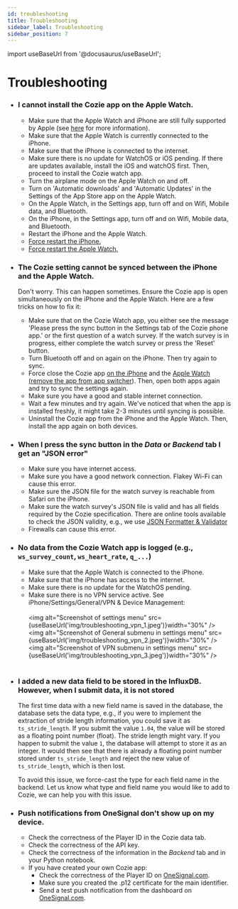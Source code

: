 ```yaml
---
id: troubleshooting
title: Troubleshooting
sidebar_label: Troubleshooting
sidebar_position: 7
---
```


import useBaseUrl from '@docusaurus/useBaseUrl';


# Troubleshooting

* ### I cannot install the Cozie app on the Apple Watch.
  * Make sure that the Apple Watch and iPhone are still fully supported by Apple (see [here](https://cozie-apple.app/docs/overview/faq/#what-is-the-minimal-requirement-for-the-apple-watch-and-iphone-to-run-cozie) for more information).
  * Make sure that the Apple Watch is currently connected to the iPhone.
  * Make sure that the iPhone is connected to the internet.
  * Make sure there is no update for WatchOS or iOS pending. If there are updates available, install the iOS and watchOS first. Then, proceed to install the Cozie watch app.
  * Turn the airplane mode on the Apple Watch on and off.
  * Turn on 'Automatic downloads' and 'Automatic Updates' in the Settings of the App Store app on the Apple Watch.
  * On the Apple Watch, in the Settings app, turn off and on Wifi, Mobile data, and Bluetooth.
  * On the iPhone, in the Settings app, turn off and on Wifi, Mobile data, and Bluetooth.
  * Restart the iPhone and the Apple Watch.
  * [Force restart the iPhone.](https://support.apple.com/en-sg/guide/iphone/iph8903c3ee6/ios#:~:text=If%20iPhone%20isn't%20responding,and%20hold%20the%20side%20button.)
  * [Force restart the Apple Watch.](https://support.apple.com/en-sg/guide/watch/apd521a8a902/watchos)


* ### The Cozie setting cannot be synced between the iPhone and the Apple Watch.
  Don't worry. This can happen sometimes. Ensure the Cozie app is open simultaneously on the iPhone and the Apple Watch. Here are a few tricks on how to fix it:
  * Make sure that on the Cozie Watch app, you either see the message 'Please press the sync button in the Settings tab of the Cozie phone app.' or the first question of a watch survey. If the watch survey is in progress, either complete the watch survey or press the 'Reset' button.
  * Turn Bluetooth off and on again on the iPhone. Then try again to sync.
  * Force close the Cozie app [on the iPhone](https://support.apple.com/en-sg/HT201330) and the [Apple Watch (remove the app from app switcher](https://support.apple.com/en-gb/guide/watch/apda1bf1a95b/watchos)). Then, open both apps again and try to sync the settings again.
  * Make sure you have a good and stable internet connection.
  * Wait a few minutes and try again. We've noticed that when the app is installed freshly, it might take 2-3 minutes until syncing is possible.
  * Uninstall the Cozie app from the iPhone and the Apple Watch. Then, install the app again on both devices.


* ### When I press the sync button in the *Data* or *Backend* tab I get an "JSON error"
  - Make sure you have internet access.
  - Make sure you have a good network connection. Flakey Wi-Fi can cause this error.
  - Make sure the JSON file for the watch survey is reachable from Safari on the iPhone.
  - Make sure the watch survey's JSON file is valid and has all fields required by the Cozie specification. There are online tools available to check the JSON validity, e.g., we use [JSON Formatter & Validator](https://jsonformatter.curiousconcept.com/#)
  - Firewalls can cause this error.


* ### No data from the Cozie Watch app is logged (e.g., `ws_survey_count`, `ws_heart_rate`, `q_...`)
  - Make sure that the Apple Watch is connected to the iPhone.
  - Make sure that the iPhone has access to the internet.
  - Make sure there is no update for the WatchOS pending.
  - Make sure there is no VPN service active. See iPhone/Settings/General/VPN & Device Management:<br/><br/>
    <img alt="Screenshot of settings menu" src={useBaseUrl('img/troubleshooting_vpn_1.jpeg')}width="30%" /> &nbsp;
    <img alt="Screenshot of General submenu in settings menu" src={useBaseUrl('img/troubleshooting_vpn_2.jpeg')}width="30%" /> &nbsp;
    <img alt="Screenshot of VPN submenu in settings menu" src={useBaseUrl('img/troubleshooting_vpn_3.jpeg')}width="30%" />
   <br/> 


* ### I added a new data field to be stored in the InfluxDB. However, when I submit data, it is not stored
  The first time data with a new field name is saved in the database, the database sets the data type, e.g., if you were to implement the extraction of stride length information, you could save it as `ts_stride_length`. If you submit the value `1.04`, the value will be stored as a floating point number (float). The stride length might vary. If you happen to submit the value `1`, the database will attempt to store it as an integer. It would then see that there is already a floating point number stored under `ts_stride_length` and reject the new value of `ts_stride_length`, which is then lost. 

  To avoid this issue, we force-cast the type for each field name in the backend. Let us know what type and field name you would like to add to Cozie, we can help you with this issue.


* ### Push notifications from OneSignal don't show up on my device.
  - Check the correctness of the Player ID in the Cozie data tab.
  - Check the correctness of the API key.
  - Check the correctness of the information in the *Backend* tab and in your Python notebook.
  - If you have created your own Cozie app:
    - Check the correctness of the Player ID on [OneSignal.com](https://onesignal.com/).
    - Make sure you created the .p12 certificate for the main identifier.
    - Send a test push notification from the dashboard on [OneSignal.com](https://onesignal.com/).
